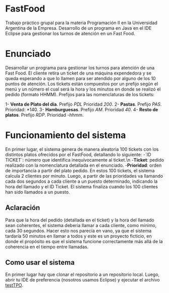 # FastFood
Trabajo práctico grupal para la materia Programación II en la Universidad Argentina de la Empresa. Desarrollo de un programa en Java en el IDE Eclipse para gestionar los turnos de atención en un Fast Food. 

# Enunciado
Desarrollar un programa para gestionar los turnos para atención de una Fast Food. El cliente retira un ticket de una máquina expendedora y se queda esperando a que lo llamen para ser atendido por alguno de los 10 puntos de atención. Los tickets están compuestos por un prefijo según el menú y un número el cual será la hora y los minutos en donde se realizó el pedido (formato HHMM). Prefijos para las nomenclaturas de los tickets:

1- **Venta de Plato del día**. Prefijo *PDL* Prioridad *200*.
2- **Pastas**. Prefijo *PAS*. Prioridad: *140.
3- **Hamburguesas**. Prefijo *AM*. Prioridad *40*. 
4- **Resto de platos**. Prefijo *RDP*. Prioridad *-hhmm*.

# Funcionamiento del sistema
En primer lugar, el sistema genera de manera aleatoria 100 tickets con los distintos platos ofrecidos por el FastFood, detallando lo siguiente:
-´ID TICKET´: número que identifica inequívocamente al ticket.\n
-**Ticket**: pedido realizado con la nomenclatura detallada en el enunciado.
-**Prioridad**: orden de importancia a partir del plato pedido.
En estos 100 tickets, el sistema calcula 2 clientes por minuto.
Luego, a partir de las prioridades va llamando cada dos segundos a cada cliente a un puesto determinado, indicando la hora del llamado y el ID Ticket. El sistema finaliza cuando los 100 clientes han sido llamados a un puesto.

## Aclaración
Para que la hora del pedido (detallada en el ticket) y la hora del llamado sean coherentes, el sistema deberia llamar a cada cliente, como mínimo, cada 30 segundos. Hacer esto nos parecía en vano, ya que el sistema tardaría 50 minutos en llamar a todos y este es un proyecto ficticio, en donde el propósito es que el sistema funcione correctamente más allá de la coherencia en el tiempo entre llamadas.

## Como usar el sistema

En primer lugar hay que clonar el repositorio a un repositorio local.
Luego, abrir tu IDE de preferencia (nosotros usamos Eclipse) y ejecutar el archivo [testTPO](src/tpo/testTPO.java).
